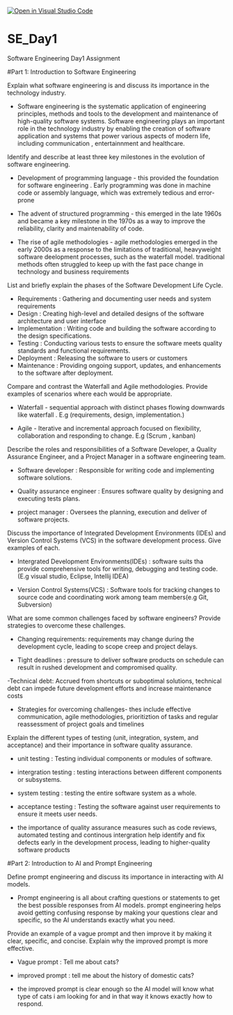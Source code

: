 [![Open in Visual Studio Code](https://classroom.github.com/assets/open-in-vscode-2e0aaae1b6195c2367325f4f02e2d04e9abb55f0b24a779b69b11b9e10269abc.svg)](https://classroom.github.com/online_ide?assignment_repo_id=15540136&assignment_repo_type=AssignmentRepo)
# SE_Day1
Software Engineering Day1 Assignment

#Part 1: Introduction to Software Engineering

Explain what software engineering is and discuss its importance in the technology industry.

- Software engineering is the systematic application of engineering principles, methods and tools to the development and maintenance of high-quality software systems. Software engineering plays an important role in the technology industry by enabling the creation of software application and systems that power various aspects of modern life, including communication , entertainnment and healthcare.

Identify and describe at least three key milestones in the evolution of software engineering.

- Development of programming language - this provided the foundation for software engineering . Early programming was done in machine code or assembly language, which was extremely tedious and error-prone

- The advent of structured programming - this emerged in the late 1960s and became a key milestone in the 1970s as a way to improve the reliability, clarity and maintenability of code.

- The rise of agile methodologies - agile methodologies emerged in the early 2000s as a response to the limitations of traditional, heavyweight software deelopment processes, such as the waterfall model. traditional methods often struggled to keep up with the fast pace change in technology and business requirements

List and briefly explain the phases of the Software Development Life Cycle.

- Requirements : Gathering and documenting user needs and system requirements
- Design : Creating high-level and detailed designs of the software architecture and user interface
- Implementation : Writing code and building the software according to the design specifications.
- Testing : Conducting various tests to ensure the software meets quality standards and functional requirements.
- Deployment : Releasing the software to users or customers
- Maintenance : Providing ongoing support, updates, and enhancements to the software after deployment.

Compare and contrast the Waterfall and Agile methodologies. Provide examples of scenarios where each would be appropriate.

- Waterfall - sequential approach with distinct phases flowing downwards like waterfall . E.g (requirements, design, implementation.)

- Agile - Iterative and incremental approach focused on flexibility, collaboration and responding to change. E.g (Scrum , kanban)

Describe the roles and responsibilities of a Software Developer, a Quality Assurance Engineer, and a Project Manager in a software engineering team.

- Software developer : Responsible for writing code and implementing software solutions.

- Quality assurance engineer : Ensures software quality by designing and executing tests plans.

- project manager : Oversees the planning, execution and deliver of software projects.


Discuss the importance of Integrated Development Environments (IDEs) and Version Control Systems (VCS) in the software development process. Give examples of each.

- Intergrated Development Environments(IDEs) : software suits tha provide comprehensive tools for writing, debugging and testing code. (E.g visual studio, Eclipse, Intellij IDEA)

- Version Control Systems(VCS) : Software tools for tracking changes to source code and coordinating work among team members(e.g Git, Subversion)

What are some common challenges faced by software engineers? Provide strategies to overcome these challenges.

- Changing requirements: requirements may change during the development cycle, leading to scope creep and project delays.

- Tight deadlines : pressure to deliver software products on schedule can result in rushed development and compromised quality.

-Technical debt: Accrued from shortcuts or suboptimal solutions, technical debt can impede future development efforts and increase maintenance costs

- Strategies for overcoming challenges- thes include effective communication, agile methodologies, prioritiztion of tasks and regular reassessment of project goals and timelines 

Explain the different types of testing (unit, integration, system, and acceptance) and their importance in software quality assurance.

- unit testing : Testing individual components or modules of software.

- intergration testing : testing interactions between different components or subsystems.

- system testing : testing the entire software system as a whole.

- acceptance testing : Testing the software against user requirements to ensure it meets user needs.

- the importance of quality assurance measures such as code reviews, automated testing and continous intergration help identify and fix defects early in the development process, leading to higher-quality software products

#Part 2: Introduction to AI and Prompt Engineering


Define prompt engineering and discuss its importance in interacting with AI models.

- Prompt engineering is all about crafting questions or statements to get the best possible responses from AI models. prompt engineering helps avoid getting confusing response by making your questions clear and specific, so the AI understands exactly what you need.


Provide an example of a vague prompt and then improve it by making it clear, specific, and concise. Explain why the improved prompt is more effective.

- Vague prompt : Tell me about cats?

- improved prompt : tell me about the history of domestic cats?

- the improved prompt is clear enough so the AI model will know what type of cats i am looking for and in that way it knows exactly how to respond.
